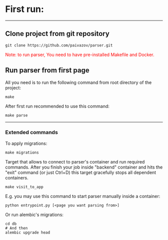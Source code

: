 # First run:
___


## Clone project from git repository
```shell
git clone https://github.com/paivazov/parser.git
```

<p style="color: red">Note: to run parser, You need to have pre-installed Makefile and Docker.</p>

## Run parser from first page
All you need is to run the following command from root directory of the project:
```shell
make
```
After first run recommended to use this command:
```shell
make parse
```
---
### Extended commands
To apply migrations:
```shell
make migrations
```
Target that allows to connect to parser's container and run required commands.
After you finish your job inside "backend" container and
hits the "exit" command (or just Ctrl+D) this target gracefully stops all
dependent containers.
```shell
make visit_to_app
```
E.g. you may use this command to start parser manually inside a container:
```shell
python entrypoint.py [<page you want parsing from>]
```
Or run alembic's migrations:
```shell
cd db
# And then
alembic upgrade head
```

